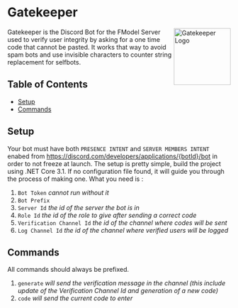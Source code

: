 # Gatekeeper

<img src="https://cdn.discordapp.com/app-icons/777189946930888715/6d3266cc4060dd0d0f7bf33e72f3be99.png" align="right" alt="Gatekeeper Logo" width="128" height="128">

Gatekeeper is the Discord Bot for the FModel Server used to verify user integrity by asking for a one time code that cannot be pasted. It works that way to avoid spam bots and use invisible characters to counter string replacement for selfbots.

## Table of Contents

- [Setup](#setup)
- [Commands](#commands)

## Setup

Your bot must have both `PRESENCE INTENT` and `SERVER MEMBERS INTENT` enabed from https://discord.com/developers/applications/{botId}/bot in order to not freeze at launch.
The setup is pretty simple, build the project using .NET Core 3.1. If no configuration file found, it will guide you through the process of making one.
What you need is :

1. `Bot Token` *cannot run without it*
2. `Bot Prefix`
3. `Server Id` *the id of the server the bot is in*
4. `Role Id` *the id of the role to give after sending a correct code*
5. `Verification Channel Id` *the id of the channel where codes will be sent*
6. `Log Channel Id` *the id of the channel where verified users will be logged*

## Commands

All commands should always be prefixed.

1. `generate` *will send the verification message in the channel (this include update of the Verification Channel Id and generation of a new code)*
2. `code` *will send the current code to enter*
